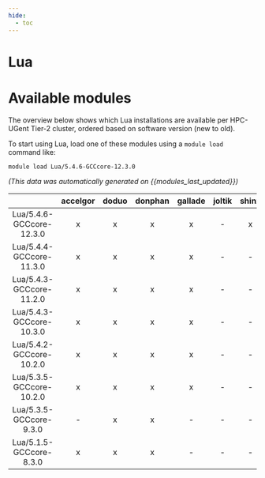 ```yaml
---
hide:
  - toc
---
```


Lua
===

# Available modules


The overview below shows which Lua installations are available per HPC-UGent Tier-2 cluster, ordered based on software version (new to old).

To start using Lua, load one of these modules using a `module load` command like:

```shell
module load Lua/5.4.6-GCCcore-12.3.0
```

*(This data was automatically generated on {{modules_last_updated}})*  

| |accelgor|doduo|donphan|gallade|joltik|shinx|skitty|
| :---: | :---: | :---: | :---: | :---: | :---: | :---: | :---: |
|Lua/5.4.6-GCCcore-12.3.0|x|x|x|x|-|x|x|
|Lua/5.4.4-GCCcore-11.3.0|x|x|x|x|-|-|-|
|Lua/5.4.3-GCCcore-11.2.0|x|x|x|x|-|-|-|
|Lua/5.4.3-GCCcore-10.3.0|x|x|x|x|-|-|-|
|Lua/5.4.2-GCCcore-10.2.0|x|x|x|x|-|-|-|
|Lua/5.3.5-GCCcore-10.2.0|x|x|x|x|-|-|-|
|Lua/5.3.5-GCCcore-9.3.0|-|x|x|-|-|-|-|
|Lua/5.1.5-GCCcore-8.3.0|x|x|x|-|-|-|-|
